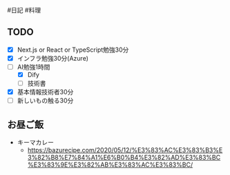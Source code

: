 #日記 #料理 

## TODO
- [x] Next.js or React or TypeScript勉強30分
- [x] インフラ勉強30分(Azure)
- [ ] AI勉強1時間
	- [x] Dify
	- [ ] 技術書
- [x] 基本情報技術者30分
- [ ] 新しいもの触る30分

## お昼ご飯
- キーマカレー
	-  https://bazurecipe.com/2020/05/12/%E3%83%AC%E3%83%B3%E3%82%B8%E7%84%A1%E6%B0%B4%E3%82%AD%E3%83%BC%E3%83%9E%E3%82%AB%E3%83%AC%E3%83%BC/